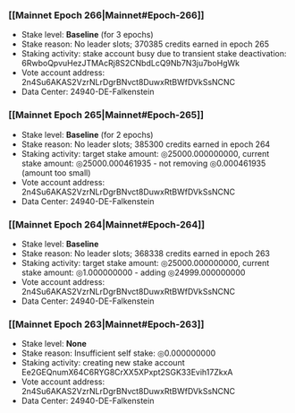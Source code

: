 ### [[Mainnet Epoch 266|Mainnet#Epoch-266]]
* Stake level: **Baseline** (for 3 epochs)
* Stake reason: No leader slots; 370385 credits earned in epoch 265
* Staking activity: stake account busy due to transient stake deactivation: 6RwboQpvuHezJTMAcRj8S2CNbdLcQ9Nb7N3ju7boHgWk
* Vote account address: 2n4Su6AKAS2VzrNLrDgrBNvct8DuwxRtBWfDVkSsNCNC
* Data Center: 24940-DE-Falkenstein
### [[Mainnet Epoch 265|Mainnet#Epoch-265]]
* Stake level: **Baseline** (for 2 epochs)
* Stake reason: No leader slots; 385300 credits earned in epoch 264
* Staking activity: target stake amount: ◎25000.000000000, current stake amount: ◎25000.000461935 - not removing ◎0.000461935 (amount too small)
* Vote account address: 2n4Su6AKAS2VzrNLrDgrBNvct8DuwxRtBWfDVkSsNCNC
* Data Center: 24940-DE-Falkenstein
### [[Mainnet Epoch 264|Mainnet#Epoch-264]]
* Stake level: **Baseline**
* Stake reason: No leader slots; 368338 credits earned in epoch 263
* Staking activity: target stake amount: ◎25000.000000000, current stake amount: ◎1.000000000 - adding ◎24999.000000000
* Vote account address: 2n4Su6AKAS2VzrNLrDgrBNvct8DuwxRtBWfDVkSsNCNC
* Data Center: 24940-DE-Falkenstein
### [[Mainnet Epoch 263|Mainnet#Epoch-263]]
* Stake level: **None**
* Stake reason: Insufficient self stake: ◎0.000000000
* Staking activity: creating new stake account Ee2GEQnumX64C6RYG8CrXX5XPxpt2SGK33Evih17ZkxA
* Vote account address: 2n4Su6AKAS2VzrNLrDgrBNvct8DuwxRtBWfDVkSsNCNC
* Data Center: 24940-DE-Falkenstein